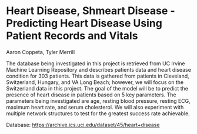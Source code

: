 # Heart Disease, Shmeart Disease - Predicting Heart Disease Using Patient Records and Vitals
Aaron Coppeta, Tyler Merrill

The database being investigated in this project is retrieved from UC Irvine Machine Learning Repository and describes patients data and heart disease condition for 303 patients. This data is gathered from patients in Cleveland, Switzerland, Hungary, and VA Long Beach; however, we will focus on the Switzerland data in this project. The goal of the model will be to predict the presence of heart disease in patients based on 5 key parameters. The parameters being investigated are age, resting blood pressure, resting ECG, maximum heart rate, and serum cholesterol. We will also experiment with multiple network structures to test for the greatest success rate achievable.

Database: https://archive.ics.uci.edu/dataset/45/heart+disease
